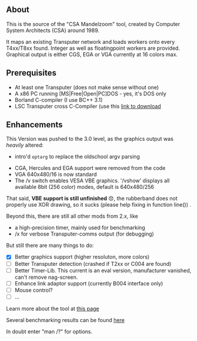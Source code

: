 About
-----
This is the source of the "CSA Mandelzoom" tool, created by Computer System Architects (CSA) around 1989.

It maps an existing Transputer network and loads workers onto every T4xx/T8xx found. Integer as well as floatingpoint workers are provided. Graphical output is either CGS, EGA or VGA currently at 16 colors max.

Prerequisites
-------------
* At least one Transputer (does not make sense without one)
* A x86 PC running [MS|Free|Open|PC]DOS - yes, it's DOS only
* Borland C-compiler (I use BC++ 3.1)
* LSC Transputer cross C-Compiler (use this [link to download](http://www.classiccmp.org/transputer/software/languages/ansic/lsc/lsc-V89.1.tar.gz)

Enhancements
------------
This Version was pushed to the 3.0 level, as the graphics output was *heavily* altered:
+ intro'd `optarg` to replace the oldschool argv parsing 
* CGA, Hercules and EGA support were removed from the code
* VGA 640x480/16 is now standard
* The /v switch enables VESA VBE graphics. '/vshow' displays all available 8bit (256 color) modes, default is 640x480/256

That said, **VBE support is still unfinished** :disappointed:, the rubberband does not properly use XOR drawing, so it sucks (please help fixing in function line()) . 


Beyond this, there are still all other mods from 2.x, like
* a high-precision timer, mainly used for benchmarking
* /x for verbose Transputer-comms output (for debugging)

But still there are many things to do:
- [x] Better graphics support (higher resoluton, more colors)
- [ ] Better Transputer detection (crashed if T2xx or C004 are found)
- [ ] Better Timer-Lib. This current is an eval version, manufacturer vanished, can't remove nag-screen.
- [ ] Enhance link adaptor support (currently B004 interface only)
- [ ] Mouse control?
- [ ] ...

Learn more about the tool at [this page](http://www.geekdot.com/basic-transputer-tools)

Several benchmarking results can be found [here](http://www.geekdot.com/lies-damn-lies-and-benchmarks)

In doubt enter "man /?" for options. 
